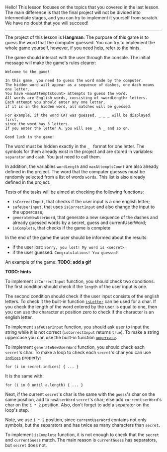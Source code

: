 Hello! This lesson focuses on the topics that you covered in the last lesson.
The main difference is that the final project will not be divided into intermediate stages,
and you can try to implement it yourself from scratch.
We have no doubt that you will succeed!

----

The project of this lesson is **Hangman**.
The purpose of this game is to guess the word that the computer guessed.
You can try to implement the whole game yourself, however, if you need help, 
refer to the hints.

The game should interact with the user through the console. The initial message will make the game's rules clearer:
```text
Welcome to the game!

In this game, you need to guess the word made by the computer.
The hidden word will appear as a sequence of dashes, one dash means one letter.
You have <maxAttemptsCount> attempts to guess the word.
All words are English words, consisting of <wordLength> letters.
Each attempt you should enter any one letter, 
if it is in the hidden word, all matches will be guessed.

For example, if the word CAT was guessed, _ _ _ will be displayed first,
since the word has 3 letters.
If you enter the letter A, you will see _ A _ and so on.

Good luck in the game!
```

The word must be hidden exactly in the `_ ` format for one letter. 
The symbols for them already exist in the project and are stored in variables: `separator` and `dash`. 
You just need to call them.

In addition, the variables `wordLength` and `maxAttemptsCount` are also already defined in the project.
The word that the computer guesses must be randomly selected from a list of words `words`. 
This list is also already defined in the project.

Tests of the tasks will be aimed at checking the following functions:

- `isCorrectInput`, that checks if the user input is a one english letter;
- `safeUserInput`, that uses `isCorrectInput` and also change the input to the uppercase;
- `generateNewUserWord`, that generate a new sequence of the dashes and already guessed words 
by a secret, guess and currentUserWord;
- `isComplete`, that checks if the game is complete

In the end of the game the user should be informed about the results:
- if the user lost: `Sorry, you lost! My word is <secret>`
- if the user guessed: `Congratulations! You guessed!`

An example of the game: **TODO: add a gif**

**TODO: hints**

<div class="hint">

  To implement `isCorrectInput` function, you should check two conditions. 
  The first condition should check if the `length` of the user input is one. 

  The second condition should check if the user input consists of the english letters.
  To check it the built-in function <a href='https://kotlinlang.org/api/latest/jvm/stdlib/kotlin.text/is-letter.html'>`isLetter`</a> can be used for a char.
  If you check the length of the word entered by the user is equal to one, 
  then you can use the character at position zero to check if the character is an english letter.
</div>

<div class="hint">

   To implement `safeUserInput` function, you should ask user to input the string 
   while it is not correct (`isCorrectInput` returns `true`). 
   To make a string uppercase you can use the built-in function <a href="https://kotlinlang.org/api/latest/jvm/stdlib/kotlin.text/uppercase.html">`uppercase`</a>.
</div>

<div class="hint">

   To implement `generateNewUserWord` function, you should check each `secret`'s char.
   To make a loop to check each `secret`'s char you can use <a href="https://kotlinlang.org/api/latest/jvm/stdlib/kotlin.text/indices.html">`indices`</a> property:
   ```
   for (i in secret.indices) { ... }
   ```
   It is the same with:
   ```
   for (i in 0 until a.length) { ... }
   ```
   
   Next, if the current `secret`'s char is the same with the `guess`'s char on the same position, 
   add to `newUserWord` `secret`'s char; else add `currentUserWord`'s char on the `i * 2` position.
   Also, don't forget to add a separator on the loop's step.

   Note, we use `i * 2` position, since `currentUserWord` contains not only symbols, 
   but the separators and has twice as many characters than `secret`.
</div>

<div class="hint">

   To implement `isComplete` function, it is not enough to check that the `secret` and `currentGuess` match.
   The main reason is `currentGuess` has separators, but `secret` does not.
</div>